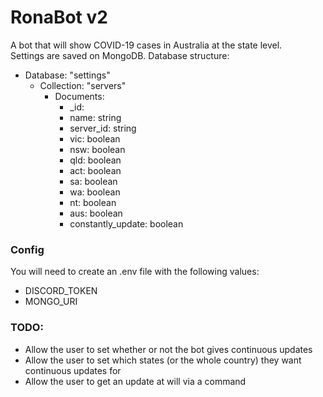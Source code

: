 # RonaBot v2
A bot that will show COVID-19 cases in Australia at the state level.
<br>
Settings are saved on MongoDB.
Database structure:
- Database: "settings"
    - Collection: "servers"
        - Documents: 
            - _id: 
            - name: string
            - server_id: string
            - vic: boolean
            - nsw: boolean
            - qld: boolean
            - act: boolean
            - sa: boolean
            - wa: boolean
            - nt: boolean
            - aus: boolean
            - constantly_update: boolean

### Config
You will need to create an .env file with the following values:
- DISCORD_TOKEN
- MONGO_URI

### TODO:
- Allow the user to set whether or not the bot gives continuous updates
- Allow the user to set which states (or the whole country) they want continuous updates for
- Allow the user to get an update at will via a command
